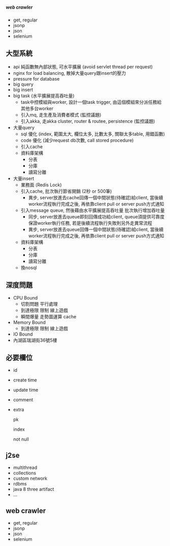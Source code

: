 ##### web crawler
* get, regular
* jsonp
* json
* selenium


## 大型系統

* api 純函數無內部狀態, 可水平擴展 \(avoid servlet thread per request\)
* nginx for load balancing, 散掉大量query跟insert的壓力
* pressure for database
* big query
* big insert
* big task \(水平擴展提高吞吐量\)
  * task中控模組與worker, 設計一個task trigger, 由這個模組來分派任務給其他多台worker
  * 引入mq, 走生產及消費者模式 \(監控議題\)
  * 引入akka, 走akka cluster, router & routee, persistence \(監控議題\)
* 大量query
  * sql 優化 \(index, 範圍太大, 欄位太多, 比數太多, 關聯太多table, 用錯函數\)
  * code 優化 \(減少request db次數, call stored procedure\)
  * 引入cache
  * 資料庫架構
    * 分表
    * 分庫
    * 讀寫分離
* 大量insert
  * 業務面 \(Redis Lock\)
  * 引入cache, 批次執行節省開銷 \(2秒 or 500筆\)
    * 異步, server放進去cache回傳一個中間狀態\(待確認\)給client, 當後續worker流程執行完成之後, 再依靠client pull or server push方式通知
  * 引入message queue, 然後藉由水平擴展提高吞吐量 批次執行增加吞吐量
    * 同步, server放進去queue即刻回傳成功給client, queue須提供可靠度保證worker執行任務, 若是後續流程執行失敗則另外走異常流程
    * 異步, server放進去queue回傳一個中間狀態\(待確認\)給client, 當後續worker流程執行完成之後, 再依靠client pull or server push方式通知    
  * 資料庫架構
    * 分表
    * 分庫
    * 讀寫分離
  * 換nosql

## 深度問題

* CPU Bound
  * 切割問題 平行處理
  * 到達極限 限制 線上遊戲
  * 瞬間爆量 走勢圖運算 cache
* Memory Bound
  * 到達極限 限制 線上遊戲
* IO Bound
* 內湖區瑞湖街36號5樓

## 必要欄位

* id
* create time
* update time
* comment
* extra

  pk

  index

  not null

## j2se

* multithread
* collections
* custom network
* rdbms
* java 8 three artifact
* ...

## web crawler

* get, regular
* jsonp
* json
* selenium

